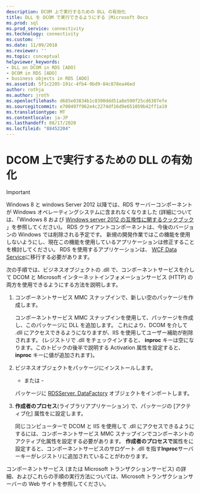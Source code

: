 ```yaml
---
description: DCOM 上で実行するための DLL の有効化
title: DLL を DCOM で実行できるようにする |Microsoft Docs
ms.prod: sql
ms.prod_service: connectivity
ms.technology: connectivity
ms.custom: ''
ms.date: 11/09/2018
ms.reviewer: ''
ms.topic: conceptual
helpviewer_keywords:
- DLL on DCOM in RDS [ADO]
- DCOM in RDS [ADO]
- business objects in RDS [ADO]
ms.assetid: 5f1c2205-191c-4fb4-9bd9-84c878ea46ed
author: rothja
ms.author: jroth
ms.openlocfilehash: d685e03834b1c8390ddd51a8e590f25cd6307efe
ms.sourcegitcommit: e700497f962e4c2274df16d9e651059b42ff1a10
ms.translationtype: MT
ms.contentlocale: ja-JP
ms.lasthandoff: 08/17/2020
ms.locfileid: "88452204"
---
```

# <a name="enabling-a-dll-to-run-on-dcom"></a>DCOM 上で実行するための DLL の有効化
> [!IMPORTANT]
>  Windows 8 と windows Server 2012 以降では、RDS サーバーコンポーネントが Windows オペレーティングシステムに含まれなくなりました (詳細については、「Windows 8 および [Windows server 2012 の互換性に関するクックブック](https://www.microsoft.com/download/details.aspx?id=27416) 」を参照してください)。 RDS クライアントコンポーネントは、今後のバージョンの Windows では削除される予定です。 新規の開発作業ではこの機能を使用しないようにし、現在この機能を使用しているアプリケーションは修正することを検討してください。 RDS を使用するアプリケーションは、 [WCF Data Service](https://go.microsoft.com/fwlink/?LinkId=199565)に移行する必要があります。  
  
 次の手順では、ビジネスオブジェクトの .dll で、コンポーネントサービスを介して DCOM と Microsoft インターネットインフォメーションサービス (HTTP) の両方を使用できるようにする方法を説明します。  
  
1.  コンポーネントサービス MMC スナップインで、新しい空のパッケージを作成します。  
  
     コンポーネントサービス MMC スナップインを使用して、パッケージを作成し、このパッケージに DLL を追加します。 これにより、DCOM を介して .dll にアクセスできるようになりますが、IIS を使用してユーザー補助が削除されます。 (レジストリで .dll をチェックインすると、 **inproc** キーは空になります。このトピックの後半で説明する Activation 属性を設定すると、 **inproc** キーに値が追加されます)。  
  
2.  ビジネスオブジェクトをパッケージにインストールします。  
  
     - または -  
  
     パッケージに [RDSServer. DataFactory](../../../ado/reference/rds-api/datafactory-object-rdsserver.md) オブジェクトをインポートします。  
  
3.  **作成者のプロセス**(ライブラリアプリケーション) で、パッケージの [アクティブ化] 属性をに設定します。  
  
     同じコンピューターで DCOM と IIS を使用して .dll にアクセスできるようにするには、コンポーネントサービス MMC スナップインでコンポーネントのアクティブ化属性を設定する必要があります。 **作成者のプロセスで**属性をに設定すると、コンポーネントサービスのサロゲート .dll を指す**Inproc**サーバーキーがレジストリに追加されていることがわかります。  
  
 コンポーネントサービス (または Microsoft トランザクションサービス) の詳細、およびこれらの手順の実行方法については、Microsoft トランザクションサーバーの Web サイトを参照してください。



